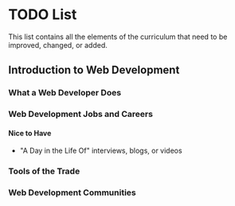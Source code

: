 # TODO List

This list contains all the elements of the curriculum that need to be improved, changed, or added.

## Introduction to Web Development
### What a Web Developer Does
### Web Development Jobs and Careers
#### Nice to Have
* "A Day in the Life Of" interviews, blogs, or videos

### Tools of the Trade
### Web Development Communities

